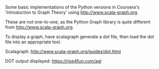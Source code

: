 Some basic implementations of the Python versions in Coursera's 'Introduction to Graph Theory' using http://www.scala-graph.org.

These are not one-to-one, as the Python Graph library is quite different from http://www.scala-graph.org.


To display a graph, have scalagraph generate a dot file, then load the dot file into an appropriate tool.

Scalagraph:
http://www.scala-graph.org/guides/dot.html

DOT output displayed:
https://rise4fun.com/agl